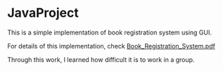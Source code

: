 # JavaProject
This is a simple implementation of book registration system using GUI.

For details of this implementation, check [Book_Registration_System.pdf](https://github.com/ryuryukke/JavaProject/blob/master/Book_Registration_System.pdf)

Through this work, I learned how difficult it is to work in a group.
